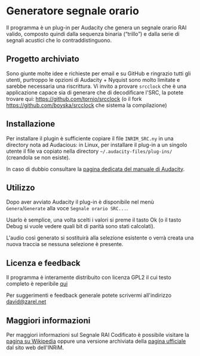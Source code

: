 # Generatore segnale orario

Il programma è un plug-in per Audacity che genera un segnale orario RAI valido, composto quindi dalla sequenza binaria (“trillo”) e dalla serie di segnali acustici che lo contraddistinguono.

## Progetto archiviato
Sono giunte molte idee e richieste per email e su GitHub e ringrazio tutti gli utenti, purtroppo le opzioni di Audacity + Nyquist sono molto limitate e sarebbe necessaria una riscrittura.
Vi invito a provare `srcclock` che è una applicazione capace sia di generare che di decodificare l'SRC, la potete trovare qui: https://github.com/tornio/srcclock (o il fork https://github.com/boyska/srcclock che sistema la compilazione)

## Installazione

Per installare il plugin è sufficiente copiare il file `INRIM_SRC.ny` in una directory nota ad Audacious: in Linux, per installare il plug-in a un singolo utente il file va copiato nella directory `~/.audacity-files/plug-ins/` (creandola se non esiste).

In caso di dubbio consultare la [pagina dedicata del manuale di Audacity](https://wiki.audacityteam.org/wiki/Download_Nyquist_Plugins#Installing_Plugins).

## Utilizzo

Dopo aver avviato Audacity il plug-in è disponibile nel menù `Genera`/`Generate` alla voce `Segnale orario SRC...`.

Usarlo è semplice, una volta scelti i valori si preme il tasto Ok (o il tasto Debug si vuole vedere quali bit di parità sono stati calcolati).

L'audio così generato si sostituirà alla selezione esistente o verrà creata una nuova traccia se nessuna selezione è presente.

## Licenza e feedback

Il programma è interamente distribuito con licenza GPL2 il cui testo completo è reperibile [qui](https://www.gnu.org/licenses/old-licenses/gpl-2.0.html)

Per suggerimenti e feedback generale potete scrivermi all'indirizzo <david@zarel.net>

## Maggiori informazioni

Per maggiori informazioni sul Segnale RAI Codificato è possibile visitare la [pagina su Wikipedia](https://it.wikipedia.org/wiki/Segnale_orario) oppure una versione archiviata della [pagina ufficiale](https://web.archive.org/web/20161223104950/http://www.inrim.it:80/res/tf/src_i.shtml) dal sito web dell'INRiM.
